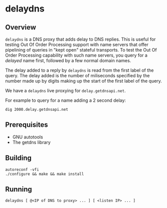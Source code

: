 delaydns
========

Overview
--------

`delaydns` is a DNS proxy that adds delay to DNS replies.
This is useful for testing Out Of Order Processing support with name servers
that offer pipelining of queries in "kept open" stateful transports.
To test the Out Of Order Processing capability with such name servers, you
query for a *delayed* name first, followed by a few normal domain names.

The delay added to a reply by `delaydns` is read from the first label of
the query.  The delay added is the number of miliseconds specified by the
number made up by digits making up the start of the first label of the query.

We have a `delaydns` live proxying for `delay.getdnsapi.net`.

For example to query for a name adding a 2 second delay:

    dig 2000.delay.getdnsapi.net


Prerequisites
-------------

  * GNU autotools
  * The getdns library


Building
--------

    autoreconf -vfi
    ./configure && make && make install

Running
-------

    delaydns [ @<IP of DNS to proxy> ... ] [ <listen IP> ... ]
